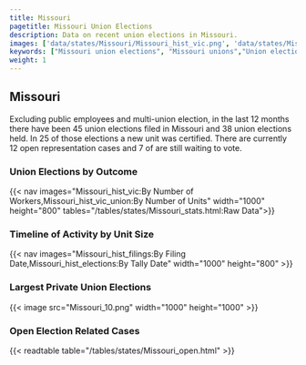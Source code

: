 ```yaml
---
title: Missouri
pagetitle: Missouri Union Elections
description: Data on recent union elections in Missouri.
images: ['data/states/Missouri/Missouri_hist_vic.png', 'data/states/Missouri/Missouri_hist_size.png', 'data/states/Missouri/Missouri_10.png']
keywords: ["Missouri union elections", "Missouri unions","Union elections"]
weight: 1
---
```

##  Missouri

Excluding public employees and multi-union election, in the last 12 months there have been 45 union elections filed in Missouri and 38 union elections held. In 25 of those elections a new unit was certified. There are currently 12 open representation cases and 7 of are still waiting to vote.

### Union Elections by Outcome
{{< nav images="Missouri_hist_vic:By Number of Workers,Missouri_hist_vic_union:By Number of Units" width="1000" height="800" tables="/tables/states/Missouri_stats.html:Raw Data">}}

### Timeline of Activity by Unit Size
{{< nav images="Missouri_hist_filings:By Filing Date,Missouri_hist_elections:By Tally Date" width="1000" height="800" >}}

### Largest Private Union Elections
{{< image src="Missouri_10.png" width="1000" height="1000"  >}}

### Open Election Related Cases
{{< readtable table="/tables/states/Missouri_open.html" >}}


